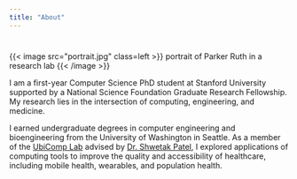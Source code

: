 ```yaml
---
title: "About"
---
```


#

{{< image src="portrait.jpg" class=left >}}
  portrait of Parker Ruth in a research lab
{{< /image >}}

I am a first-year Computer Science PhD student at Stanford University supported by a National Science Foundation Graduate Research Fellowship. My research lies in the intersection of computing, engineering, and medicine.

I earned  undergraduate degrees in computer engineering and bioengineering from the University of Washington in Seattle. As a member of the [UbiComp Lab](https://ubicomplab.cs.washington.edu/) advised by [Dr. Shwetak Patel](https://ubicomplab.cs.washington.edu/members/), I explored applications of computing tools to improve the quality and accessibility of healthcare, including mobile health, wearables, and population health.

